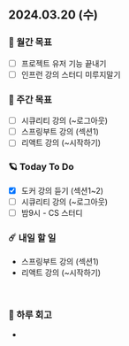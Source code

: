 ## 2024.03.20 (수)

### 🚀 월간 목표

- [ ] 프로젝트 유저 기능 끝내기
- [ ] 인프런 강의 스터디 미루지말기
  <br/>

### 💫 주간 목표

- [ ] 시큐리티 강의 (~로그아웃)
- [ ] 스프링부트 강의 (섹션1)
- [ ] 리액트 강의 (~시작하기)
  <br/>

### 🪐 Today To Do

- [x] 도커 강의 듣기 (섹션1~2)
- [ ] 시큐리티 강의 (~로그아웃)
- [ ] 밤9시 - CS 스터디
  <br/>

### ☄️ 내일 할 일

- 스프링부트 강의 (섹션1)
- 리액트 강의 (~시작하기)
<br/>

### 👾 하루 회고

- 
